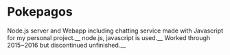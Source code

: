# Pokepagos
Node.js server and Webapp including chatting service made with Javascript for my personal project.__
node.js, javascript is used.__
Worked through 2015~2016 but discontinued unfinished.__
